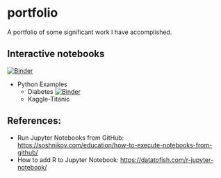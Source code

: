 # portfolio
A portfolio of some significant work I have accomplished.

## Interactive notebooks
[![Binder](https://mybinder.org/badge_logo.svg)](https://mybinder.org/v2/gh/ChemGuy88/portfolio/HEAD)

- Python Examples
  - Diabetes [![Binder](https://mybinder.org/badge_logo.svg)](https://mybinder.org/v2/gh/ChemGuy88/portfolio/HEAD?labpath=https%3A%2F%2Fgithub.com%2FChemGuy88%2Fportfolio%2Fblob%2Fmain%2FPython%2520Examples%2FDiabetes%2Fnotebook.ipynb)
  - Kaggle-Titanic

## References:
- Run Jupyter Notebooks from GitHub: https://soshnikov.com/education/how-to-execute-notebooks-from-github/
- How to add R to Jupyter Notebook: https://datatofish.com/r-jupyter-notebook/
